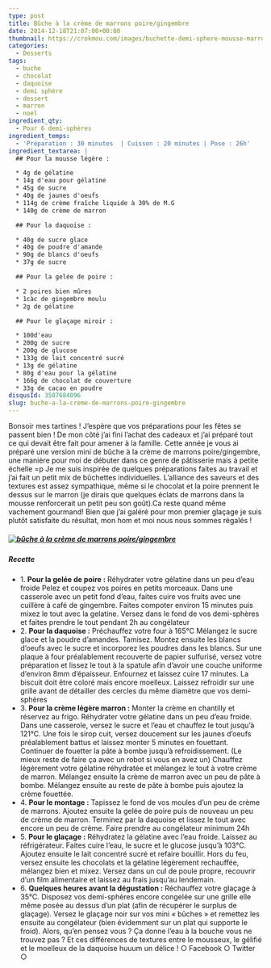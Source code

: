 ```yaml
---
type: post
title: Bûche à la crème de marrons poire/gingembre
date: 2014-12-18T21:07:00+00:00
thumbnail: https://crokmou.com/images/buchette-demi-sphere-mousse-marron-poire-gingembre-chocolat-recette-blog-crokmou.jpg
categories:
  - Desserts
tags:
  - buche
  - chocolat
  - daquoise
  - demi sphère
  - dessert
  - marron
  - noel
ingredient_qty:
  - Pour 6 demi-sphères
ingredient_temps:
  - 'Préparation : 30 minutes  | Cuisson : 20 minutes | Pose : 26h'
ingredient_textarea: |
  ## Pour la mousse légère :

  * 4g de gélatine
  * 14g d'eau pour gélatine
  * 45g de sucre
  * 40g de jaunes d'oeufs
  * 114g de crème fraîche liquide à 30% de M.G
  * 140g de crème de marron

  ## Pour la daquoise :

  * 40g de sucre glace
  * 40g de poudre d'amande
  * 90g de blancs d'oeufs
  * 37g de sucre

  ## Pour la gelée de poire :

  * 2 poires bien mûres
  * 1càc de gingembre moulu
  * 2g de gélatine

  ## Pour le glaçage miroir :

  * 100d'eau
  * 200g de sucre
  * 200g de glucose
  * 133g de lait concentré sucré
  * 13g de gélatine
  * 80g d'eau pour la gélatine
  * 166g de chocolat de couverture
  * 33g de cacao en poudre
disqusId: 3587684096
slug: buche-a-la-creme-de-marrons-poire-gingembre
---
```


Bonsoir mes tartines ! J’espère que vos préparations pour les fêtes se passent bien ! De mon côté j’ai fini l’achat des cadeaux et j’ai préparé tout ce qui devait être fait pour amener à la famille. Cette année je vous ai préparé une version mini de bûche à la crème de marrons poire/gingembre, une manière pour moi de débuter dans ce genre de pâtisserie mais à petite échelle =p Je me suis inspirée de quelques préparations faites au travail et j’ai fait un petit mix de bûchettes individuelles. L’alliance des saveurs et des textures est assez sympathique, même si le chocolat et la poire prennent le dessus sur le marron (je dirais que quelques éclats de marrons dans la mousse renforcerait un petit peu son goût).Ca reste quand même vachement gourmand! Bien que j’ai galéré pour mon premier glaçage je suis plutôt satisfaite du résultat, mon hom et moi nous nous sommes régalés !

##### [![bûche à la crème de marrons poire/gingembre](http://www.crokmou.com/wp-content/uploads/2015/03/buchette-demi-sphere-mousse-marron-poire-gingembre-chocolat-recette-blog-crokmou-1.jpg)](http://www.crokmou.com/wp-content/uploads/2015/03/buchette-demi-sphere-mousse-marron-poire-gingembre-chocolat-recette-blog-crokmou-1.jpg)

##### Recette

* 1\. **Pour la gelée de poire :** Réhydrater votre gélatine dans un peu d’eau froide Pelez et coupez vos poires en petits morceaux. Dans une casserole avec un petit fond d’eau, faites cuire vos fruits avec une cuillère à café de gingembre. Faites compoter environ 15 minutes puis mixez le tout avec la gelatine. Versez dans le fond de vos demi-sphères et faites prendre le tout pendant 2h au congélateur
* 2\. **Pour la daquoise :** Préchauffez votre four à 165°C Mélangez le sucre glace et la poudre d’amandes. Tamisez. Montez ensuite les blancs d’oeufs avec le sucre et incorporez les poudres dans les blancs. Sur une plaque à four préalablement recouverte de papier sulfurisé, versez votre préparation et lissez le tout à la spatule afin d’avoir une couche uniforme d’environ 8mm d’épaisseur. Enfournez et laissez cuire 17 minutes. La biscuit doit être coloré mais encore moelleux. Laissez refroidir sur une grille avant de détailler des cercles du même diamètre que vos demi-sphères
* 3\. **Pour la crème légère marron :** Monter la crème en chantilly et réservez au frigo. Réhydrater votre gélatine dans un peu d’eau froide. Dans une casserole, versez le sucre et l’eau et chauffez le tout jusqu’à 121°C. Une fois le sirop cuit, versez doucement sur les jaunes d’oeufs préalablement battus et laissez monter 5 minutes en fouettant. Continuer de fouetter la pâte à bombe jusqu’à refroidissement. (Le mieux reste de faire ça avec un robot si vous en avez un) Chauffez légèrement votre gélatine réhydratée et mélangez le tout à votre crème de marron. Mélangez ensuite la crème de marron avec un peu de pâte à bombe. Mélangez ensuite au reste de pâte à bombe puis ajoutez la crème fouettée.
* 4\. **Pour le montage :** Tapissez le fond de vos moules d’un peu de crème de marrons. Ajoutez ensuite la gelée de poire puis de nouveau un peu de crème de marron. Terminez par la daquoise et lissez le tout avec encore un peu de crème. Faire prendre au congélateur minimum 24h
* 5\. **Pour le glaçage :** Réhydratez la gélatine avec l’eau froide. Laissez au réfrigérateur. Faites cuire l’eau, le sucre et le glucose jusqu’à 103°C. Ajoutez ensuite le lait concentré sucré et refaire bouillir. Hors du feu, versez ensuite les chocolats et la gélatine légèrement rechauffée, mélangez bien et mixez. Versez dans un cul de poule propre, recouvrir d’un film alimentaire et laissez au frais jusqu’au lendemain.
* 6\. **Quelques heures avant la dégustation :** Réchauffez votre glaçage à 35°C. Disposez vos demi-sphères encore congelée sur une grille elle même posée au dessus d’un plat (afin de récupérer le surplus de glaçage). Versez le glaçage noir sur vos mini « bûches » et remettez les ensuite au congélateur (bien évidemment sur un plat qui supporte le froid). Alors, qu’en pensez vous ? Ça donne l’eau à la bouche vous ne trouvez pas ? Et ces différences de textures entre le mousseux, le gélifié et le moelleux de la daquoise huuum un délice ! ○ Facebook ○ Twitter ○